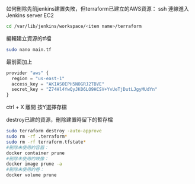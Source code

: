 如何刪除先前jenkins建置失敗，但terraform已建立的AWS資源：
ssh 連線進入Jenkins server EC2
```sh
cd /var/lib/jenkins/workspace/<item name>/terraform
```

編輯建立資源的tf檔
```sh
sudo nano main.tf
```

最前面加上
```js
provider "aws" {
  region = "us-east-1"
  access_key = "AKIASOEPH5NOGRJ2TBVE"
  secret_key = "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"
}
```
ctrl + X 離開 按Y選擇存檔

destroy已建的資源，刪除建置時留下的暫存檔
```sh
sudo terraform destroy -auto-approve
sudo rm -rf .terraform*
sudo rm -rf terraform.tfstate*
#刪除未使用的容器：
docker container prune
#刪除未使用的映像：
docker image prune -a
#刪除未使用的卷：
docker volume prune
```
